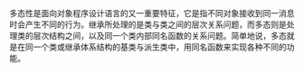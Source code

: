 多态性是面向对象程序设计语言的又一重要特征，它是指不同对象接收到同一消息时会产生不同的行为。继承所处理的是类与类之间的层次关系问题，而多态则是处理类的层次结构之间，以及同一个类内部同名函数的关系问题。简单地说，多态就是在同一个类或继承体系结构的基类与派生类中，用同名函数来实现各种不同的功能。
